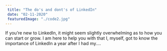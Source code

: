 ```yaml
---
 title: "The do's and dont's of LinkedIn"
 date: "02-11-2020"
 featuredImage: "./code2.jpg"
---
```


If you’re new to LinkedIn, it might seem slightly overwhelming as to how you can start or grow. I am here to help you with that I, myself, got to know the importance of LinkedIn a year after I had my....
